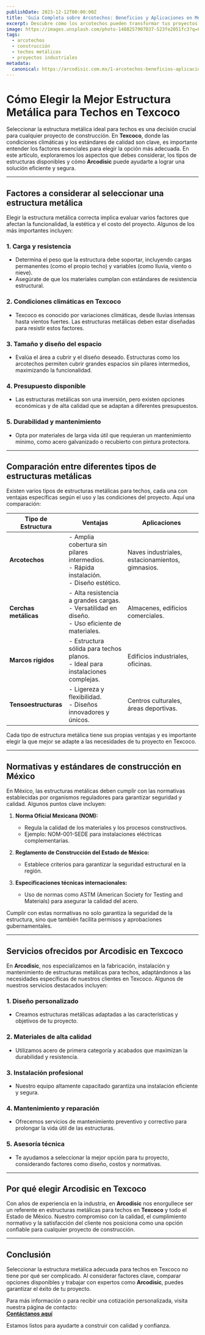 ```yaml
---
publishDate: 2023-12-12T00:00:00Z
title: 'Guía Completa sobre Arcotechos: Beneficios y Aplicaciones en México'
excerpt: Descubre cómo los arcotechos pueden transformar tus proyectos con eficiencia, resistencia y diseño moderno. Conoce sus beneficios y aplicaciones.
image: https://images.unsplash.com/photo-1488257907837-523fe2051fc3?q=80&w=1740&auto=format&fit=crop&ixlib=rb-4.0.3&ixid=M3wxMjA3fDB8MHxwaG90by1wYWdlfHx8fGVufDB8fHx8fA%3D%3D
tags:
  - arcotechos
  - construcción
  - techos metálicos
  - proyectos industriales
metadata:
  canonical: https://arcodisic.com.mx/1-arcotechos-beneficios-aplicaciones
---
```



# Cómo Elegir la Mejor Estructura Metálica para Techos en Texcoco

Seleccionar la estructura metálica ideal para techos es una decisión crucial para cualquier proyecto de construcción. En **Texcoco**, donde las condiciones climáticas y los estándares de calidad son clave, es importante entender los factores esenciales para elegir la opción más adecuada. En este artículo, exploraremos los aspectos que debes considerar, los tipos de estructuras disponibles y cómo **Arcodisic** puede ayudarte a lograr una solución eficiente y segura.

---

## Factores a considerar al seleccionar una estructura metálica

Elegir la estructura metálica correcta implica evaluar varios factores que afectan la funcionalidad, la estética y el costo del proyecto. Algunos de los más importantes incluyen:

### 1. **Carga y resistencia**
   - Determina el peso que la estructura debe soportar, incluyendo cargas permanentes (como el propio techo) y variables (como lluvia, viento o nieve).
   - Asegúrate de que los materiales cumplan con estándares de resistencia estructural.

### 2. **Condiciones climáticas en Texcoco**
   - Texcoco es conocido por variaciones climáticas, desde lluvias intensas hasta vientos fuertes. Las estructuras metálicas deben estar diseñadas para resistir estos factores.

### 3. **Tamaño y diseño del espacio**
   - Evalúa el área a cubrir y el diseño deseado. Estructuras como los arcotechos permiten cubrir grandes espacios sin pilares intermedios, maximizando la funcionalidad.

### 4. **Presupuesto disponible**
   - Las estructuras metálicas son una inversión, pero existen opciones económicas y de alta calidad que se adaptan a diferentes presupuestos.

### 5. **Durabilidad y mantenimiento**
   - Opta por materiales de larga vida útil que requieran un mantenimiento mínimo, como acero galvanizado o recubierto con pintura protectora.

---

## Comparación entre diferentes tipos de estructuras metálicas

Existen varios tipos de estructuras metálicas para techos, cada una con ventajas específicas según el uso y las condiciones del proyecto. Aquí una comparación:

| **Tipo de Estructura** | **Ventajas** | **Aplicaciones** |
|-------------------------|--------------|------------------|
| **Arcotechos**         | - Amplia cobertura sin pilares intermedios.<br>- Rápida instalación.<br>- Diseño estético. | Naves industriales, estacionamientos, gimnasios. |
| **Cerchas metálicas**  | - Alta resistencia a grandes cargas.<br>- Versatilidad en diseño.<br>- Uso eficiente de materiales. | Almacenes, edificios comerciales. |
| **Marcos rígidos**     | - Estructura sólida para techos planos.<br>- Ideal para instalaciones complejas. | Edificios industriales, oficinas. |
| **Tensoestructuras**   | - Ligereza y flexibilidad.<br>- Diseños innovadores y únicos. | Centros culturales, áreas deportivas. |

Cada tipo de estructura metálica tiene sus propias ventajas y es importante elegir la que mejor se adapte a las necesidades de tu proyecto en Texcoco.

---

## Normativas y estándares de construcción en México

En México, las estructuras metálicas deben cumplir con las normativas establecidas por organismos reguladores para garantizar seguridad y calidad. Algunos puntos clave incluyen:

1. **Norma Oficial Mexicana (NOM):**
   - Regula la calidad de los materiales y los procesos constructivos.
   - Ejemplo: NOM-001-SEDE para instalaciones eléctricas complementarias.

2. **Reglamento de Construcción del Estado de México:**
   - Establece criterios para garantizar la seguridad estructural en la región.

3. **Especificaciones técnicas internacionales:**
   - Uso de normas como ASTM (American Society for Testing and Materials) para asegurar la calidad del acero.

Cumplir con estas normativas no solo garantiza la seguridad de la estructura, sino que también facilita permisos y aprobaciones gubernamentales.

---

## Servicios ofrecidos por Arcodisic en Texcoco

En **Arcodisic**, nos especializamos en la fabricación, instalación y mantenimiento de estructuras metálicas para techos, adaptándonos a las necesidades específicas de nuestros clientes en Texcoco. Algunos de nuestros servicios destacados incluyen:

### 1. **Diseño personalizado**
   - Creamos estructuras metálicas adaptadas a las características y objetivos de tu proyecto.

### 2. **Materiales de alta calidad**
   - Utilizamos acero de primera categoría y acabados que maximizan la durabilidad y resistencia.

### 3. **Instalación profesional**
   - Nuestro equipo altamente capacitado garantiza una instalación eficiente y segura.

### 4. **Mantenimiento y reparación**
   - Ofrecemos servicios de mantenimiento preventivo y correctivo para prolongar la vida útil de las estructuras.

### 5. **Asesoría técnica**
   - Te ayudamos a seleccionar la mejor opción para tu proyecto, considerando factores como diseño, costos y normativas.

---

## Por qué elegir Arcodisic en Texcoco

Con años de experiencia en la industria, en **Arcodisic** nos enorgullece ser un referente en estructuras metálicas para techos en **Texcoco** y todo el Estado de México. Nuestro compromiso con la calidad, el cumplimiento normativo y la satisfacción del cliente nos posiciona como una opción confiable para cualquier proyecto de construcción.

---

## Conclusión

Seleccionar la estructura metálica adecuada para techos en Texcoco no tiene por qué ser complicado. Al considerar factores clave, comparar opciones disponibles y trabajar con expertos como **Arcodisic**, puedes garantizar el éxito de tu proyecto.  

Para más información o para recibir una cotización personalizada, visita nuestra página de contacto:  
**[Contáctanos aquí](https://arcodisic.com.mx/contact)**  

Estamos listos para ayudarte a construir con calidad y confianza.

